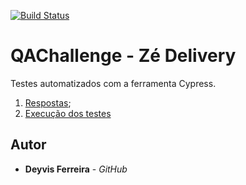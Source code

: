 [![Build Status](https://travis-ci.com/deyvisrf/QAChallenge.svg?branch=main)](https://travis-ci.com/deyvisrf/QAChallenge)

# QAChallenge - Zé Delivery

Testes automatizados com a ferramenta Cypress.

1. [Respostas](https://github.com/deyvisrf/QAChallenge/blob/main/respostas.md);
2. [Execução dos testes](https://github.com/deyvisrf/QAChallenge/blob/main/setup.md)

## Autor

* **Deyvis Ferreira** - *GitHub*
